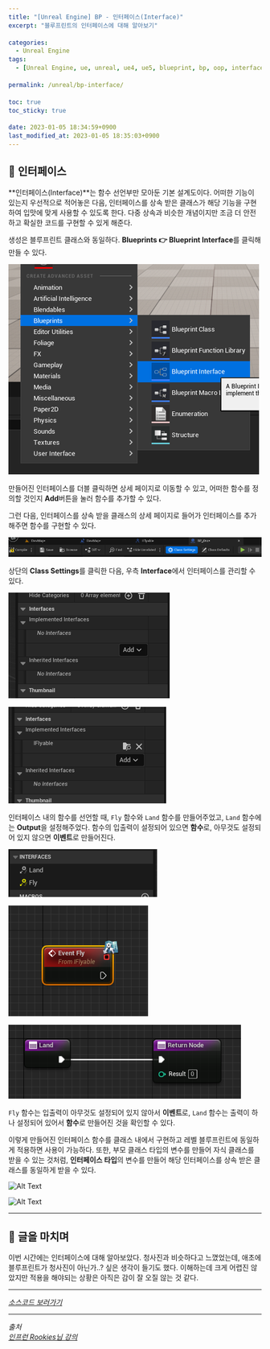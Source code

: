 ```yaml
---
title: "[Unreal Engine] BP - 인터페이스(Interface)"
excerpt: "블루프린트의 인터페이스에 대해 알아보기"

categories:
  - Unreal Engine
tags:
  - [Unreal Engine, ue, unreal, ue4, ue5, blueprint, bp, oop, interface]

permalink: /unreal/bp-interface/

toc: true
toc_sticky: true

date: 2023-01-05 18:34:59+0900
last_modified_at: 2023-01-05 18:35:03+0900
---
```


## 👻 인터페이스
**인터페이스(Interface)**는 함수 선언부만 모아둔 기본 설계도이다. 어떠한 기능이 있는지 우선적으로 적어놓은 다음, 인터페이스를 상속 받은 클래스가 해당 기능을 구현하여 입맛에 맞게 사용할 수 있도록 한다. 다중 상속과 비슷한 개념이지만 조금 더 안전하고 확실한 코드를 구현할 수 있게 해준다.

생성은 블루프린트 클래스와 동일하다. **Blueprints 👉 Blueprint Interface**를 클릭해 만들 수 있다.

![Alt Text](/assets/images/posts_img/engines/unreal/blueprint/oop/bp-interface/interface.PNG)   

만들어진 인터페이스를 더블 클릭하면 상세 페이지로 이동할 수 있고, 어떠한 함수를 정의할 것인지 **Add**버튼을 눌러 함수를 추가할 수 있다.

그런 다음, 인터페이스를 상속 받을 클래스의 상세 페이지로 들어가 인터페이스를 추가해주면 함수를 구현할 수 있다.

![Alt Text](/assets/images/posts_img/engines/unreal/blueprint/oop/bp-interface/class-settings.PNG)   

상단의 **Class Settings**를 클릭한 다음, 우측 **Interface**에서 인터페이스를 관리할 수 있다.

![Alt Text](/assets/images/posts_img/engines/unreal/blueprint/oop/bp-interface/add-interface.PNG)   

![Alt Text](/assets/images/posts_img/engines/unreal/blueprint/oop/bp-interface/add-interface2.PNG)   

인터페이스 내의 함수를 선언할 때, ``` Fly ``` 함수와 ``` Land ``` 함수를 만들어주었고, ``` Land ``` 함수에는 **Output**을 설정해주었다. 함수의 입출력이 설정되어 있으면 **함수**로, 아무것도 설정되어 있지 않으면 **이벤트**로 만들어진다.

![Alt Text](/assets/images/posts_img/engines/unreal/blueprint/oop/bp-interface/interfaces.PNG)   

![Alt Text](/assets/images/posts_img/engines/unreal/blueprint/oop/bp-interface/fly.PNG)   

![Alt Text](/assets/images/posts_img/engines/unreal/blueprint/oop/bp-interface/land.PNG)   

``` Fly ``` 함수는 입출력이 아무것도 설정되어 있지 않아서 **이벤트**로, ``` Land ``` 함수는 출력이 하나 설정되어 있어서 **함수**로 만들어진 것을 확인할 수 있다.

이렇게 만들어진 인터페이스 함수를 클래스 내에서 구현하고 레벨 블루프린트에 동일하게 적용하면 사용이 가능하다. 또한, 부모 클래스 타입의 변수를 만들어 자식 클래스를 받을 수 있는 것처럼, **인터페이스 타입**의 변수를 만들어 해당 인터페이스를 상속 받은 클래스를 동일하게 받을 수 있다.

![Alt Text](/assets/images/posts_img/engines/unreal/blueprint/oop/bp-interface/variables.PNG)   

![Alt Text](/assets/images/posts_img/engines/unreal/blueprint/oop/bp-interface/set-interface.PNG)   

***

## 👻 글을 마치며
이번 시간에는 인터페이스에 대해 알아보았다. 청사진과 비슷하다고 느꼈었는데, 애초에 블루프린트가 청사진이 아닌가..? 싶은 생각이 들기도 했다. 이해하는데 크게 어렵진 않았지만 적용을 해야되는 상황은 아직은 감이 잘 오질 않는 것 같다.

***

_[소스코드 보러가기](https://github.com/choi-dan-di/study_ue/tree/main/UE5/oop/BP_Interface)_

***

_출처_   
_[인프런 Rookies님 강의](https://inf.run/TSqC)_   